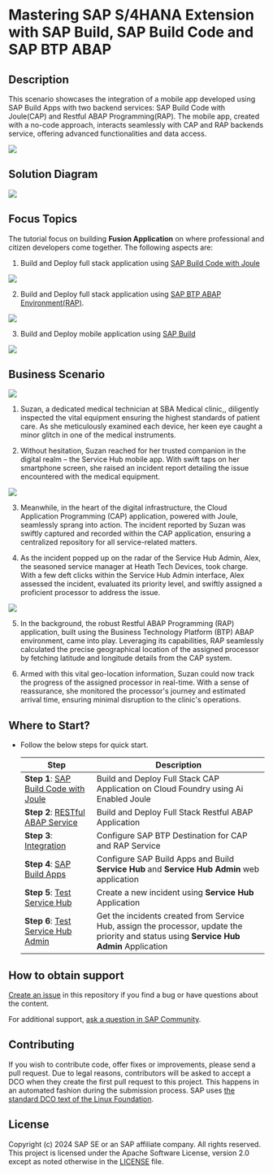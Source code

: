 # Mastering SAP S/4HANA Extension with SAP Build, SAP Build Code and SAP BTP ABAP 

## Description
This scenario showcases the integration of a mobile app developed using SAP Build Apps with two backend services: SAP Build Code with Joule(CAP) and Restful ABAP Programming(RAP). The mobile app, created with a no-code approach, interacts seamlessly with CAP and RAP backends service, offering advanced functionalities and data access.

![](./documentation/images/buildcode.png)

## Solution Diagram

![](./documentation/images/solution-diagram.png)

## Focus Topics 

The tutorial focus on building **Fusion Application** on where professional and citizen developers come together. The following aspects are:

1. Build and Deploy full stack application using [SAP Build Code with Joule](https://www.sap.com/india/products/technology-platform/developer-tools.html)

![](./documentation/images/joule.png)

2. Build and Deploy full stack application using [SAP BTP ABAP Environment(RAP)](https://help.sap.com/docs/abap-cloud/abap-rap/abap-restful-application-programming-model).

![](./documentation/images/rap.png)

3. Build and Deploy mobile application using [SAP Build](https://www.sap.com/products/technology-platform/low-code.html)

![](./documentation/images/build.png)

## Business Scenario

![](./documentation/images/story.png)

1. Suzan, a dedicated medical technician at SBA Medical clinic,, diligently inspected the vital equipment ensuring the highest standards of patient care. As she meticulously examined each device, her keen eye caught a minor glitch in one of the medical instruments.

2. Without hesitation, Suzan reached for her trusted companion in the digital realm – the Service Hub mobile app. With swift taps on her smartphone screen, she raised an incident report detailing the issue encountered with the medical equipment.

![](./documentation/images/servicehub.png)

3. Meanwhile, in the heart of the digital infrastructure, the Cloud Application Programming (CAP) application, powered with Joule, seamlessly sprang into action. The incident reported by Suzan was swiftly captured and recorded within the CAP application, ensuring a centralized repository for all service-related matters.

4. As the incident popped up on the radar of the Service Hub Admin, Alex, the seasoned service manager at Heath Tech Devices, took charge. With a few deft clicks within the Service Hub Admin interface, Alex assessed the incident, evaluated its priority level, and swiftly assigned a proficient processor to address the issue.

![](./documentation/images/servicehubadmin.png)

5. In the background, the robust Restful ABAP Programming (RAP) application, built using the Business Technology Platform (BTP) ABAP environment, came into play. Leveraging its capabilities, RAP seamlessly calculated the precise geographical location of the assigned processor by fetching latitude and longitude details from the CAP system.

6. Armed with this vital geo-location information, Suzan could now track the progress of the assigned processor in real-time. With a sense of reassurance, she monitored the processor's journey and estimated arrival time, ensuring minimal disruption to the clinic's operations.

## Where to Start?

* Follow the below steps for quick start.

    |  **Step**  |  **Description** | 
    | ----------- | ----------- | 
    | **Step 1**: [SAP Build Code with Joule](./documentation/buildcode/Readme.md) | Build and Deploy Full Stack CAP Application on Cloud Foundry using Ai Enabled Joule |
    | **Step 2**: [RESTful ABAP Service](./documentation/rap/README.md) | Build and Deploy Full Stack Restful ABAP Application | 
    | **Step 3**: [Integration](./documentation/integration/README.md)  | Configure SAP BTP Destination for CAP and RAP Service |
    | **Step 4**: [SAP Build Apps](./documentation/buildapps/Readme.md)  | Configure SAP Build Apps and Build **Service Hub** and  **Service Hub Admin** web application |
    | **Step 5**: [Test Service Hub](./documentation/buildapps/Service%20Hub%20Client%20App/4_Test%20your%20application/Readme.md)| Create a new incident using **Service Hub** Application |
    | **Step 6**: [Test Service Hub Admin](./documentation/buildapps/Service%20Hub%20Admin%20App/6_Test%20your%20application/Readme.md)| Get the incidents created from Service Hub, assign the processor, update the priority and status using **Service Hub Admin** Application |


## How to obtain support
[Create an issue](https://github.com/SAP-samples/btp-s4hana-buildcode-rap-buildapps/issues/new) in this repository if you find a bug or have questions about the content.
 
For additional support, [ask a question in SAP Community](https://answers.sap.com/questions/ask.html).

## Contributing
If you wish to contribute code, offer fixes or improvements, please send a pull request. Due to legal reasons, contributors will be asked to accept a DCO when they create the first pull request to this project. This happens in an automated fashion during the submission process. SAP uses [the standard DCO text of the Linux Foundation](https://developercertificate.org/).

## License
Copyright (c) 2024 SAP SE or an SAP affiliate company. All rights reserved. This project is licensed under the Apache Software License, version 2.0 except as noted otherwise in the [LICENSE](LICENSE) file.

